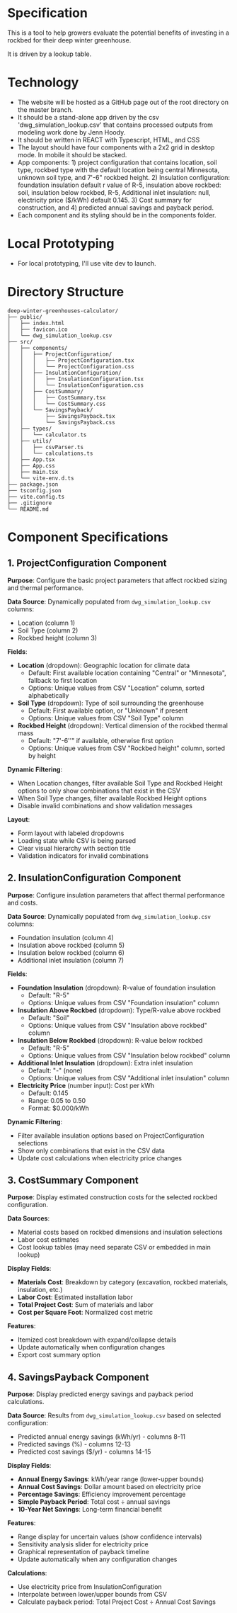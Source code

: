 # Specification
This is a tool to help growers evaluate the potential benefits of
investing in a rockbed for their deep winter greenhouse.

It is driven by a lookup table.

# Technology
- The website will be hosted as a GitHub page out of the root directory on the master branch.
- It should be a stand-alone app driven by the csv 'dwg_simulation_lookup.csv' that contains processed
outputs from modeling work done by Jenn Hoody.
- It should be written in REACT with Typescript, HTML, and CSS
- The layout should have four components with a 2x2 grid in desktop mode. In mobile it should be stacked.
- App components: 1) project configuration that contains location, soil type, rockbed type with the default location being central Minnesota, unknown soil type, and 7'-6" rockbed height. 2) Insulation configuration: foundation insulation default r value of R-5, insulation above rockbed: soil, insulation below rockbed, R-5, Additional inlet insulation: null, electricity price ($/kWh) default 0.145. 3) Cost summary for construction, and 4) predicted annual savings and payback period.
- Each component and its styling should be in the components folder.

# Local Prototyping
- For local prototyping, I'll use vite dev to launch.

# Directory Structure

```
deep-winter-greenhouses-calculator/
├── public/
│   ├── index.html
│   ├── favicon.ico
│   └── dwg_simulation_lookup.csv
├── src/
│   ├── components/
│   │   ├── ProjectConfiguration/
│   │   │   ├── ProjectConfiguration.tsx
│   │   │   └── ProjectConfiguration.css
│   │   ├── InsulationConfiguration/
│   │   │   ├── InsulationConfiguration.tsx
│   │   │   └── InsulationConfiguration.css
│   │   ├── CostSummary/
│   │   │   ├── CostSummary.tsx
│   │   │   └── CostSummary.css
│   │   └── SavingsPayback/
│   │       ├── SavingsPayback.tsx
│   │       └── SavingsPayback.css
│   ├── types/
│   │   └── calculator.ts
│   ├── utils/
│   │   ├── csvParser.ts
│   │   └── calculations.ts
│   ├── App.tsx
│   ├── App.css
│   ├── main.tsx
│   └── vite-env.d.ts
├── package.json
├── tsconfig.json
├── vite.config.ts
├── .gitignore
└── README.md
```

# Component Specifications

## 1. ProjectConfiguration Component

**Purpose**: Configure the basic project parameters that affect rockbed sizing and thermal performance.

**Data Source**: Dynamically populated from `dwg_simulation_lookup.csv` columns:
- Location (column 1)
- Soil Type (column 2) 
- Rockbed height (column 3)

**Fields**:
- **Location** (dropdown): Geographic location for climate data
  - Default: First available location containing "Central" or "Minnesota", fallback to first location
  - Options: Unique values from CSV "Location" column, sorted alphabetically
- **Soil Type** (dropdown): Type of soil surrounding the greenhouse
  - Default: First available option, or "Unknown" if present
  - Options: Unique values from CSV "Soil Type" column
- **Rockbed Height** (dropdown): Vertical dimension of the rockbed thermal mass
  - Default: "7'-6''" if available, otherwise first option
  - Options: Unique values from CSV "Rockbed height" column, sorted by height

**Dynamic Filtering**: 
- When Location changes, filter available Soil Type and Rockbed Height options to only show combinations that exist in the CSV
- When Soil Type changes, filter available Rockbed Height options
- Disable invalid combinations and show validation messages

**Layout**:
- Form layout with labeled dropdowns
- Loading state while CSV is being parsed
- Clear visual hierarchy with section title
- Validation indicators for invalid combinations

## 2. InsulationConfiguration Component

**Purpose**: Configure insulation parameters that affect thermal performance and costs.

**Data Source**: Dynamically populated from `dwg_simulation_lookup.csv` columns:
- Foundation insulation (column 4)
- Insulation above rockbed (column 5)
- Insulation below rockbed (column 6)
- Additional inlet insulation (column 7)

**Fields**:
- **Foundation Insulation** (dropdown): R-value of foundation insulation
  - Default: "R-5"
  - Options: Unique values from CSV "Foundation insulation" column
- **Insulation Above Rockbed** (dropdown): Type/R-value above rockbed
  - Default: "Soil"
  - Options: Unique values from CSV "Insulation above rockbed" column
- **Insulation Below Rockbed** (dropdown): R-value below rockbed
  - Default: "R-5"
  - Options: Unique values from CSV "Insulation below rockbed" column
- **Additional Inlet Insulation** (dropdown): Extra inlet insulation
  - Default: "-" (none)
  - Options: Unique values from CSV "Additional inlet insulation" column
- **Electricity Price** (number input): Cost per kWh
  - Default: 0.145
  - Range: 0.05 to 0.50
  - Format: $0.000/kWh

**Dynamic Filtering**:
- Filter available insulation options based on ProjectConfiguration selections
- Show only combinations that exist in the CSV data
- Update cost calculations when electricity price changes

## 3. CostSummary Component

**Purpose**: Display estimated construction costs for the selected rockbed configuration.

**Data Sources**:
- Material costs based on rockbed dimensions and insulation selections
- Labor cost estimates
- Cost lookup tables (may need separate CSV or embedded in main lookup)

**Display Fields**:
- **Materials Cost**: Breakdown by category (excavation, rockbed materials, insulation, etc.)
- **Labor Cost**: Estimated installation labor
- **Total Project Cost**: Sum of materials and labor
- **Cost per Square Foot**: Normalized cost metric

**Features**:
- Itemized cost breakdown with expand/collapse details
- Update automatically when configuration changes
- Export cost summary option

## 4. SavingsPayback Component

**Purpose**: Display predicted energy savings and payback period calculations.

**Data Source**: Results from `dwg_simulation_lookup.csv` based on selected configuration:
- Predicted annual energy savings (kWh/yr) - columns 8-11
- Predicted savings (%) - columns 12-13  
- Predicted cost savings ($/yr) - columns 14-15

**Display Fields**:
- **Annual Energy Savings**: kWh/year range (lower-upper bounds)
- **Annual Cost Savings**: Dollar amount based on electricity price
- **Percentage Savings**: Efficiency improvement percentage
- **Simple Payback Period**: Total cost ÷ annual savings
- **10-Year Net Savings**: Long-term financial benefit

**Features**:
- Range display for uncertain values (show confidence intervals)
- Sensitivity analysis slider for electricity price
- Graphical representation of payback timeline
- Update automatically when any configuration changes

**Calculations**:
- Use electricity price from InsulationConfiguration
- Interpolate between lower/upper bounds from CSV
- Calculate payback period: Total Project Cost ÷ Annual Cost Savings

